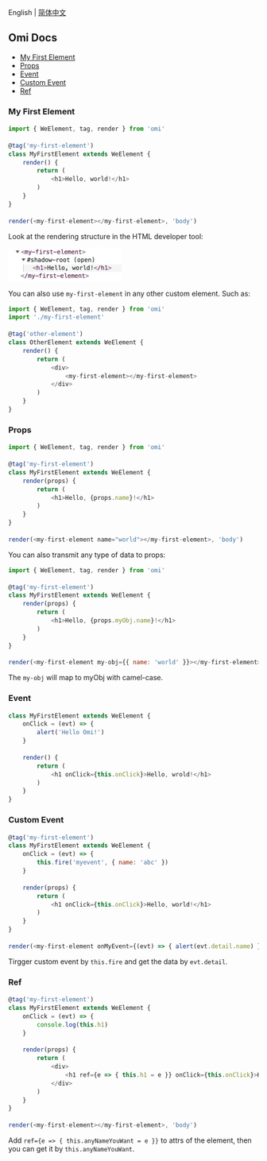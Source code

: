 English | [简体中文](./main-concepts.cn.md) 

## Omi Docs

- [My First Element](#my-first-element)
- [Props](#props)
- [Event](#event)
- [Custom Event](#custom-event)
- [Ref](#ref)

### My First Element

```js
import { WeElement, tag, render } from 'omi'

@tag('my-first-element')
class MyFirstElement extends WeElement {
    render() {
        return (
            <h1>Hello, world!</h1>
        )
    }
}

render(<my-first-element></my-first-element>, 'body')
```

Look at the rendering structure in the HTML developer tool:

![fe](../assets/first-element.jpg)

You can also use `my-first-element` in any other custom element. Such as:

```js
import { WeElement, tag, render } from 'omi'
import './my-first-element'

@tag('other-element')
class OtherElement extends WeElement {
    render() {
        return (
            <div>
                <my-first-element></my-first-element>
            </div>
        )
    }
}
```

### Props

```js
import { WeElement, tag, render } from 'omi'

@tag('my-first-element')
class MyFirstElement extends WeElement {
    render(props) {
        return (
            <h1>Hello, {props.name}!</h1>
        )
    }
}

render(<my-first-element name="world"></my-first-element>, 'body')
```

You can also transmit any type of data to props:

```js
import { WeElement, tag, render } from 'omi'

@tag('my-first-element')
class MyFirstElement extends WeElement {
    render(props) {
        return (
            <h1>Hello, {props.myObj.name}!</h1>
        )
    }
}

render(<my-first-element my-obj={{ name: 'world' }}></my-first-element>, 'body')
```

The `my-obj` will map to myObj with camel-case.

### Event

```js
class MyFirstElement extends WeElement {
    onClick = (evt) => {
        alert('Hello Omi!')
    }

    render() {
        return (
            <h1 onClick={this.onClick}>Hello, wrold!</h1>
        )
    }
}
```

### Custom Event

```js
@tag('my-first-element')
class MyFirstElement extends WeElement {
    onClick = (evt) => {
        this.fire('myevent', { name: 'abc' })
    }

    render(props) {
        return (
            <h1 onClick={this.onClick}>Hello, world!</h1>
        )
    }
}

render(<my-first-element onMyEvent={(evt) => { alert(evt.detail.name) }}></my-first-element>, 'body')
```

Tirgger custom event by `this.fire` and get the data by  `evt.detail`. 

### Ref

```js
@tag('my-first-element')
class MyFirstElement extends WeElement {
    onClick = (evt) => {
        console.log(this.h1)
    }

    render(props) {
        return (
            <div>
                <h1 ref={e => { this.h1 = e }} onClick={this.onClick}>Hello, world!</h1>
            </div>
        )
    }
}

render(<my-first-element></my-first-element>, 'body')
```

Add `ref={e => { this.anyNameYouWant = e }}` to attrs of the element, then you can get it by `this.anyNameYouWant`.